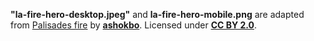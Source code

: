 **"la-fire-hero-desktop.jpeg"** and **la-fire-hero-mobile.png** are adapted from [Palisades fire](https://www.flickr.com/photos/ashokbo/54261421534/in/photolist-2qETYbA-2kNzj2F-2mXEBxn-2oN42HP-2qEdefd-2nMJhxT-2goMkAV-2kZ8V3X-2qEPfUG-WYVFsq-MhoESM-2mXtpqN-2qEgQqq-2qEzaXM-2qEdUog-2qESLkA-2qG32rE-2qG8XrL-2qG8PLa-2qG9VVd-2qG3bQQ-2qG8Yzw-2j9ypPV-2qG9Poa-2qG32rz-2qG8pXA-2qG3UQw-2qGaBNV-2qGaC5B-2qG3UEr-2qG9FAk-2qG9FRF-2qG3UGq-2qG8q2y-2qG3UPj-2qG9FRA-25sLBSS-2qF3fC9-2qG3ULi-2qGaC2f-2qG8q9N-2qGpjA9-2kZPduC-2qEjwbr-2qEix7A-2jetVLQ-2qEhoZs-2qFeETQ-2qEnucj-2kZ4wW3/) by [**ashokbo**](https://www.flickr.com/photos/ashokbo/54261421534).
Licensed under [**CC BY 2.0**](https://creativecommons.org/licenses/by/2.0/).
